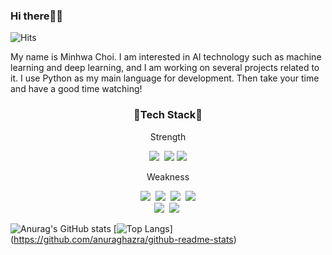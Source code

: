 ### Hi there🖐🏻
![Hits](https://img.shields.io/github/followers/alsghk05?label=Follow)

My name is Minhwa Choi. I am interested in AI technology such as machine learning and deep learning, and I am working on several projects related to it. I use Python as my main language for development. Then take your time and have a good time watching!


<h3 align="center">💜Tech Stack💜</h3>
<p align="center"> Strength </p>
<p align="center">
  <img src="https://img.shields.io/badge/Python-3766AB?style=flat-square&logo=Python&logoColor=white"/></a>&nbsp 
  <img src="https://img.shields.io/badge/NumPy-013243?style=square&logo=NumPy&logoColor=white"/>
  <img src="https://img.shields.io/badge/pandas-150458?style=square&logo=Pandas&logoColor=white"/>
  <br>
<p align="center"> Weakness </p>
<p align="center">
  <img src="https://img.shields.io/badge/HTML5-1572B6?style=flat-square&logo=css3&logoColor=white"/></a>&nbsp 
  <img src="https://img.shields.io/badge/CSS3-1572B6?style=flat-square&logo=css3&logoColor=white"/></a>&nbsp 
  <img src="https://img.shields.io/badge/Javascript-ffb13b?style=flat-square&logo=javascript&logoColor=white"/></a>&nbsp 
  <img src="https://img.shields.io/badge/C-A8B9CC?style=square&logo=C&logoColor=white"/><br/>
  <img src="https://img.shields.io/badge/Mysql-E6B91E?style=flat-square&logo=MySql&logoColor=white"/></a>&nbsp 
  <img src="https://img.shields.io/badge/aws-333664?style=flat-square&logo=amazon-aws&logoColor=white"/></a>&nbsp 
</p>

![Anurag's GitHub stats](https://github-readme-stats.vercel.app/api?username=alsghk05&show_icons=true&theme=radical)
[![Top Langs](https://github-readme-stats.vercel.app/api/top-langs/?username=alsghk05)]
(https://github.com/anuraghazra/github-readme-stats)

